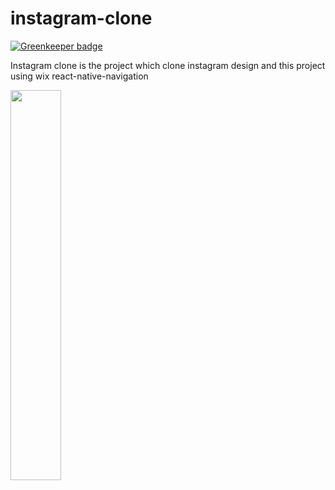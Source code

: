 # instagram-clone

[![Greenkeeper badge](https://badges.greenkeeper.io/asepsetyawan/instagram-clone.svg)](https://greenkeeper.io/)

Instagram clone is the project which clone instagram design and this project using wix react-native-navigation

<img src="https://s3-ap-southeast-1.amazonaws.com/asepsetyawan/github/instagram-clone.png" width="40%">